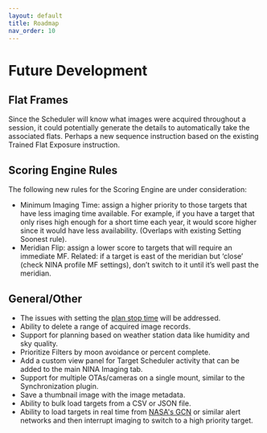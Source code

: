 ```yaml
---
layout: default
title: Roadmap
nav_order: 10
---
```


# Future Development

## Flat Frames

Since the Scheduler will know what images were acquired throughout a session, it could potentially generate the details to automatically take the associated flats.  Perhaps a new sequence instruction based on the existing Trained Flat Exposure instruction.

## Scoring Engine Rules
The following new rules for the Scoring Engine are under consideration:
* Minimum Imaging Time: assign a higher priority to those targets that have less imaging time available.  For example, if you have a target that only rises high enough for a short time each year, it would score higher since it would have less availability.  (Overlaps with existing Setting Soonest rule).
* Meridian Flip: assign a lower score to targets that will require an immediate MF. Related: if a target is east of the meridian but ‘close’ (check NINA profile MF settings), don’t switch to it until it’s well past the meridian.

## General/Other
* The issues with setting the [plan stop time](concepts/planning-engine.html#plan-window) will be addressed.
* Ability to delete a range of acquired image records.
* Support for planning based on weather station data like humidity and sky quality.
* Prioritize Filters by moon avoidance or percent complete.
* Add a custom view panel for Target Scheduler activity that can be added to the main NINA Imaging tab.
* Support for multiple OTAs/cameras on a single mount, similar to the Synchronization plugin.
* Save a thumbnail image with the image metadata.
* Ability to bulk load targets from a CSV or JSON file.
* Ability to load targets in real time from [NASA's GCN](https://gcn.nasa.gov/) or similar alert networks and then interrupt imaging to switch to a high priority target.
